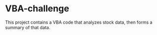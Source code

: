 # VBA-challenge

This project contains a VBA code that analyzes stock data, then forms a summary of that data.
